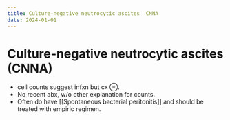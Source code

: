 ```yaml
---
title: Culture-negative neutrocytic ascites  CNNA
date: 2024-01-01
---
```

# Culture-negative neutrocytic ascites (CNNA)

* cell counts suggest infxn but cx ⊖.
* No recent abx, w/o other explanation for counts.
* Often do have [[Spontaneous bacterial peritonitis]] and should be treated with empiric regimen.
